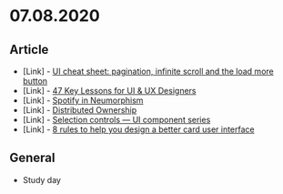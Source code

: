 # 07.08.2020

## Article

- \[Link\] - [UI cheat sheet: pagination, infinite scroll and the load more button](https://uxdesign.cc/ui-cheat-sheet-pagination-infinite-scroll-and-the-load-more-button-e5c452e279a8)
- \[Link\] - [47 Key Lessons for UI & UX Designers](https://uxdesign.cc/47-key-lessons-for-ui-ux-designers-3cb296c1945b)
- \[Link\] - [Spotify in Neumorphism](https://uxdesign.cc/spotify-in-neumorphism-2d1009d7477c)
- \[Link\] - [Distributed Ownership](https://medium.com/tap-to-dismiss/distributed-ownership-8f82352b9cbb)
- \[Link\] - [Selection controls — UI component series](https://uxdesign.cc/selection-controls-ui-component-series-3badc0bdb546)
- \[Link\] - [8 rules to help you design a better card user interface](https://medium.com/nextux/8-rules-to-help-you-design-a-better-card-user-interface-a239257d633d)

## General

- Study day
